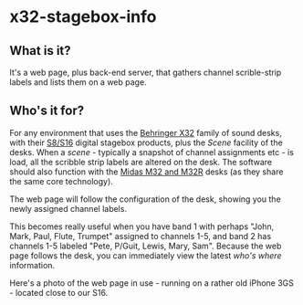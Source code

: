 # x32-stagebox-info

## What is it?

It's a web page, plus back-end server, that gathers channel scrible-strip labels and lists them on a web page.

## Who's it for?

For any environment that uses the [Behringer X32](https://www.thomann.de/gb/behringer_digital_mixers.html) family of sound desks, with their [S8/S16](https://www.thomann.de/gb/behringer_s16.htm) digital stagebox products, plus the _Scene_ facility of the desks. When a _scene_ - typically a snapshot of channel assignments etc - is load, all the scribble strip labels are altered on the desk.
The software should also function with the [Midas M32 and M32R](https://www.thomann.de/gb/search_dir.html?sw=midas+m&smcs=77e183_5697) desks (as they share the same core technology).

The web page will follow the configuration of the desk, showing you the newly assigned channel labels.

This becomes really useful when you have band 1 with perhaps "John, Mark, Paul, Flute, Trumpet" assigned to channels 1-5, and band 2 has channels 1-5 labeled "Pete, P/Guit, Lewis, Mary, Sam". Because the web page follows the desk, you can immediately view the latest _who's where_ information.

Here's a photo of the web page in use - running on a rather old iPhone 3GS - located close to our S16.
